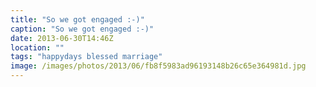 ```yaml
---
title: "So we got engaged :-)"
caption: "So we got engaged :-)"
date: 2013-06-30T14:46Z
location: ""
tags: "happydays blessed marriage"
image: /images/photos/2013/06/fb8f5983ad96193148b26c65e364981d.jpg
---
```

